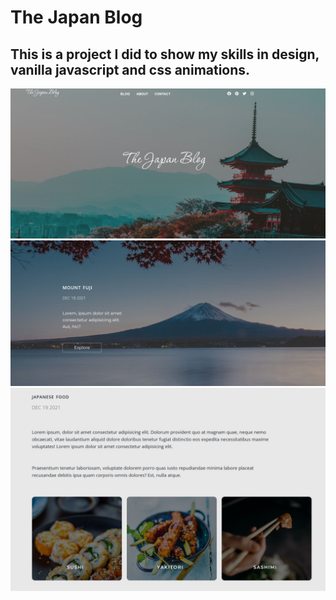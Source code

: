 # The Japan Blog

## This is a project I did to show my skills in design, vanilla javascript and css animations.

<img src="./img/bild3.JPG" width="600" />


<img src="./img/bild2.JPG" width="600"/>

<img src="./img/blogg1.JPG" width="600"/>